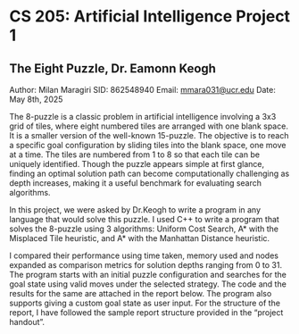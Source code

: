 # CS 205: Artificial Intelligence Project 1
## The Eight Puzzle, Dr. Eamonn Keogh

Author: Milan Maragiri
SID: 862548940
Email: mmara031@ucr.edu
Date: May 8th, 2025

The 8-puzzle is a classic problem in artificial intelligence involving a 3x3 grid of tiles, where eight numbered tiles are arranged with one blank space. It is a smaller version of the well-known 15-puzzle. The objective is to reach a specific goal configuration by sliding tiles into the blank space, one move at a time. The tiles are numbered from 1 to 8 so that each tile can be uniquely identified. Though the puzzle appears simple at first glance, finding an optimal solution path can become computationally challenging as depth increases, making it a useful benchmark for evaluating search algorithms.  
  
In this project, we were asked by Dr.Keogh to write a program in any language that would solve this puzzle. I used C++ to write a program that solves the 8-puzzle using 3 algorithms: Uniform Cost Search, A* with the Misplaced Tile heuristic, and A* with the Manhattan Distance heuristic.  
  
I compared their performance using time taken, memory used and nodes expanded as comparison metrics for solution depths ranging from 0 to 31. The program starts with an initial puzzle configuration and searches for the goal state using valid moves under the selected strategy. The code and the results for the same are attached in the report below. The program also supports giving a custom goal state as user input. For the structure of the report, I have followed the sample report structure provided in the “project handout”.  